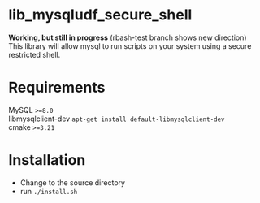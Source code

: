 # lib_mysqludf_secure_shell

<strong>Working, but still in progress</strong> (rbash-test branch shows new direction)<br>
This library will allow mysql to run scripts on your system using a secure restricted shell.

# Requirements
MySQL `>=8.0`<br>
libmysqlclient-dev `apt-get install default-libmysqlclient-dev`<br>
cmake `>=3.21`<br>


# Installation
 - Change to the source directory
 - run `./install.sh`
